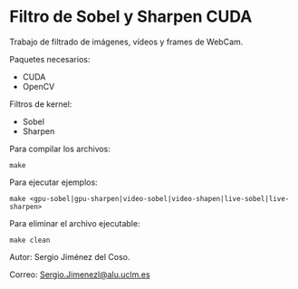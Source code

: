 # Filtro de Sobel y Sharpen CUDA

Trabajo de filtrado de imágenes, vídeos y frames de WebCam.

Paquetes necesarios:

-   CUDA
-   OpenCV

Filtros de kernel:

-   Sobel
-   Sharpen

Para compilar los archivos:

    make

Para ejecutar ejemplos:

    make <gpu-sobel|gpu-sharpen|video-sobel|video-shapen|live-sobel|live-sharpen>

Para eliminar el archivo ejecutable:

    make clean


Autor: Sergio Jiménez del Coso.

Correo: Sergio.Jimenezl@alu.uclm.es